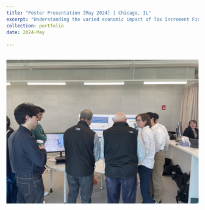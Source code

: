 ```yaml
---
title: "Poster Presentation [May 2024] | Chicago, IL"
excerpt: "Understanding the varied economic impact of Tax Increment Financing (TIF)"
collection: portfolio
date: 2024-May

---
```


<br/><img src='/files/TIF_1.jpeg'>

